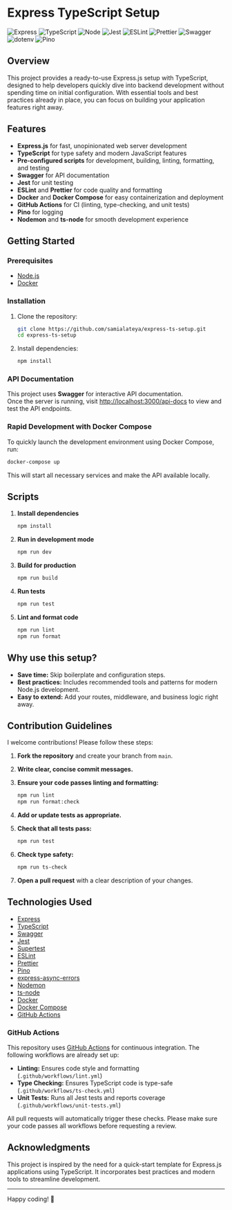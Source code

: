 # Express TypeScript Setup

![Express](https://img.shields.io/badge/Express-4.21.2-blue)
![TypeScript](https://img.shields.io/badge/TypeScript-5.8.3-blue)
![Node](https://img.shields.io/badge/Node-%3E%3D20.0.0-green)
![Jest](https://img.shields.io/badge/Jest-29.7.0-green)
![ESLint](https://img.shields.io/badge/ESLint-9.27.0-purple)
![Prettier](https://img.shields.io/badge/Prettier-3.5.3-purple)
![Swagger](https://img.shields.io/badge/Swagger-6.2.8-orange)
![dotenv](https://img.shields.io/badge/dotenv-16.5.0-yellowgreen)
![Pino](https://img.shields.io/badge/Pino-9.7.0-yellowgreen)

## Overview

This project provides a ready-to-use Express.js setup with TypeScript, designed to help developers quickly dive into backend development without spending time on initial configuration. With essential tools and best practices already in place, you can focus on building your application features right away.

## Features

- **Express.js** for fast, unopinionated web server development
- **TypeScript** for type safety and modern JavaScript features
- **Pre-configured scripts** for development, building, linting, formatting, and testing
- **Swagger** for API documentation
- **Jest** for unit testing
- **ESLint** and **Prettier** for code quality and formatting
- **Docker** and **Docker Compose** for easy containerization and deployment
- **GitHub Actions** for CI (linting, type-checking, and unit tests)
- **Pino** for logging
- **Nodemon** and **ts-node** for smooth development experience

## Getting Started

### Prerequisites

- [Node.js](https://nodejs.org/)
- [Docker](https://www.docker.com/)

### Installation

1. Clone the repository:

   ```bash
   git clone https://github.com/samialateya/express-ts-setup.git
   cd express-ts-setup
   ```

2. Install dependencies:

   ```bash
   npm install
   ```

### API Documentation

This project uses **Swagger** for interactive API documentation.  
Once the server is running, visit [http://localhost:3000/api-docs](http://localhost:3000/api-docs) to view and test the API endpoints.

### Rapid Development with Docker Compose

To quickly launch the development environment using Docker Compose, run:

```bash
docker-compose up
```

This will start all necessary services and make the API available locally.

## Scripts

1. **Install dependencies**

   ```sh
   npm install
   ```

2. **Run in development mode**

   ```sh
   npm run dev
   ```

3. **Build for production**

   ```sh
   npm run build
   ```

4. **Run tests**

   ```sh
   npm run test
   ```

5. **Lint and format code**

   ```sh
   npm run lint
   npm run format
   ```

## Why use this setup?

- **Save time:** Skip boilerplate and configuration steps.
- **Best practices:** Includes recommended tools and patterns for modern Node.js development.
- **Easy to extend:** Add your routes, middleware, and business logic right away.

## Contribution Guidelines

I welcome contributions! Please follow these steps:

1. **Fork the repository** and create your branch from `main`.
2. **Write clear, concise commit messages.**
3. **Ensure your code passes linting and formatting:**

   ```sh
   npm run lint
   npm run format:check
   ```

4. **Add or update tests as appropriate.**
5. **Check that all tests pass:**

   ```sh
   npm run test
   ```

6. **Check type safety:**

   ```sh
   npm run ts-check
   ```

7. **Open a pull request** with a clear description of your changes.

## Technologies Used

- [Express](https://expressjs.com/)
- [TypeScript](https://www.typescriptlang.org/)
- [Swagger](https://swagger.io/)
- [Jest](https://jestjs.io/)
- [Supertest](https://github.com/visionmedia/supertest)
- [ESLint](https://eslint.org/)
- [Prettier](https://prettier.io/)
- [Pino](https://getpino.io/)
- [express-async-errors](https://github.com/davidbanham/express-async-errors)
- [Nodemon](https://nodemon.io/)
- [ts-node](https://typestrong.org/ts-node/)
- [Docker](https://www.docker.com/)
- [Docker Compose](https://docs.docker.com/compose/)
- [GitHub Actions](https://github.com/features/actions)

### GitHub Actions

This repository uses [GitHub Actions](https://github.com/features/actions) for continuous integration. The following workflows are already set up:

- **Linting:** Ensures code style and formatting (`.github/workflows/lint.yml`)
- **Type Checking:** Ensures TypeScript code is type-safe (`.github/workflows/ts-check.yml`)
- **Unit Tests:** Runs all Jest tests and reports coverage (`.github/workflows/unit-tests.yml`)

All pull requests will automatically trigger these checks. Please make sure your code passes all workflows before requesting a review.

## Acknowledgments

This project is inspired by the need for a quick-start template for Express.js applications using TypeScript. It incorporates best practices and modern tools to streamline development.

---

Happy coding! 🚀
